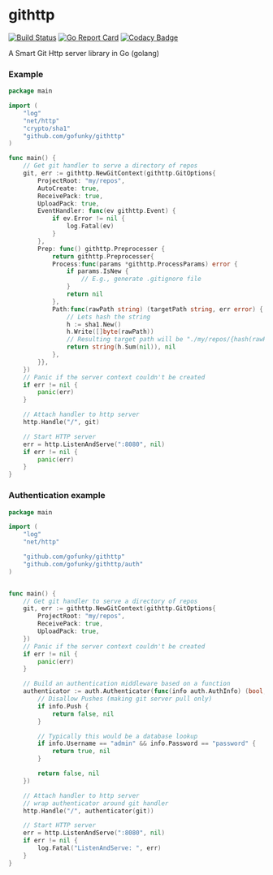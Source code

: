 githttp
===========

[![Build Status](https://travis-ci.org/gofunky/githttp.svg)](https://travis-ci.org/gofunky/githttp)
[![Go Report Card](https://goreportcard.com/badge/github.com/gofunky/githttp)](https://goreportcard.com/report/github.com/gofunky/githttp)
[![Codacy Badge](https://api.codacy.com/project/badge/Grade/eeef5dbed01a4f84a76c2bf96fb8a158)](https://www.codacy.com/app/gofunky/githttp?utm_source=github.com&amp;utm_medium=referral&amp;utm_content=gofunky/githttp&amp;utm_campaign=Badge_Grade)

A Smart Git Http server library in Go (golang)

### Example

```go
package main

import (
    "log"
    "net/http"
    "crypto/sha1"
    "github.com/gofunky/githttp"
)

func main() {
    // Get git handler to serve a directory of repos
    git, err := githttp.NewGitContext(githttp.GitOptions{
    	ProjectRoot: "my/repos",
    	AutoCreate: true,
    	ReceivePack: true,
    	UploadPack: true,
    	EventHandler: func(ev githttp.Event) {
    	    if ev.Error != nil {
    	    	log.Fatal(ev)
    	    }
    	},
    	Prep: func() githttp.Preprocesser {
    		return githttp.Preprocesser{
            Process:func(params *githttp.ProcessParams) error {
            	if params.IsNew {
            		// E.g., generate .gitignore file
            	}
            	return nil
    		},
            Path:func(rawPath string) (targetPath string, err error) {
            	// Lets hash the string
            	h := sha1.New()
            	h.Write([]byte(rawPath))
            	// Resulting target path will be "./my/repos/{hash(rawPath)}/
            	return string(h.Sum(nil)), nil
            },
    	}},
    })
    // Panic if the server context couldn't be created
    if err != nil {
    	panic(err)
    }

    // Attach handler to http server
    http.Handle("/", git)

    // Start HTTP server
    err = http.ListenAndServe(":8080", nil)
    if err != nil {
        panic(err)
    }
}
```

### Authentication example

```go
package main

import (
    "log"
    "net/http"

    "github.com/gofunky/githttp"
    "github.com/gofunky/githttp/auth"
)


func main() {
    // Get git handler to serve a directory of repos
    git, err := githttp.NewGitContext(githttp.GitOptions{
    	ProjectRoot: "my/repos",
    	ReceivePack: true,
    	UploadPack: true,
    })
    // Panic if the server context couldn't be created
    if err != nil {
    	panic(err)
    }

    // Build an authentication middleware based on a function
    authenticator := auth.Authenticator(func(info auth.AuthInfo) (bool, error) {
        // Disallow Pushes (making git server pull only)
        if info.Push {
            return false, nil
        }

        // Typically this would be a database lookup
        if info.Username == "admin" && info.Password == "password" {
            return true, nil
        }

        return false, nil
    })

    // Attach handler to http server
    // wrap authenticator around git handler
    http.Handle("/", authenticator(git))

    // Start HTTP server
    err = http.ListenAndServe(":8080", nil)
    if err != nil {
        log.Fatal("ListenAndServe: ", err)
    }
}
```

